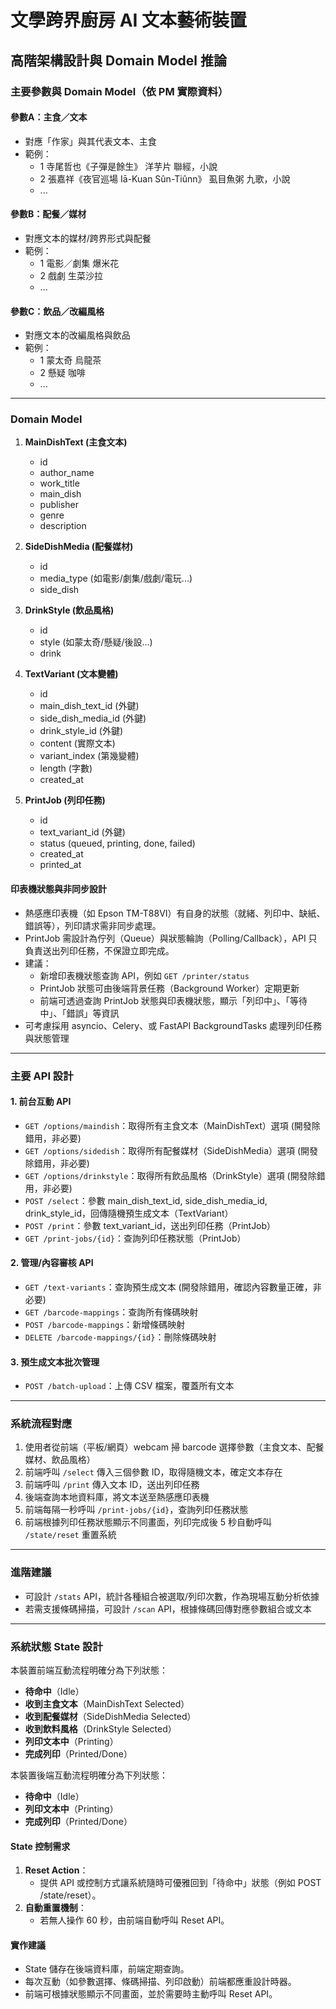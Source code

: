 # 文學跨界廚房 AI 文本藝術裝置

## 高階架構設計與 Domain Model 推論

### 主要參數與 Domain Model（依 PM 實際資料）

#### 參數A：主食／文本
- 對應「作家」與其代表文本、主食
- 範例：
  - 1 寺尾哲也《子彈是餘生》 洋芋片 聯經，小說
  - 2 張嘉祥《夜官巡場 Iā-Kuan Sûn-Tiûnn》 虱目魚粥 九歌，小說
  - ...

#### 參數B：配餐／媒材
- 對應文本的媒材/跨界形式與配餐
- 範例：
  - 1 電影／劇集 爆米花
  - 2 戲劇 生菜沙拉
  - ...

#### 參數C：飲品／改編風格
- 對應文本的改編風格與飲品
- 範例：
  - 1 蒙太奇 烏龍茶
  - 2 懸疑 咖啡
  - ...

---

### Domain Model

1. **MainDishText (主食文本)**
   - id
   - author_name
   - work_title
   - main_dish
   - publisher
   - genre
   - description

2. **SideDishMedia (配餐媒材)**
   - id
   - media_type (如電影/劇集/戲劇/電玩...)
   - side_dish

3. **DrinkStyle (飲品風格)**
   - id
   - style (如蒙太奇/懸疑/後設...)
   - drink

4. **TextVariant (文本變體)**
   - id
   - main_dish_text_id (外鍵)
   - side_dish_media_id (外鍵)
   - drink_style_id (外鍵)
   - content (實際文本)
   - variant_index (第幾變體)
   - length (字數)
   - created_at

5. **PrintJob (列印任務)**
   - id
   - text_variant_id (外鍵)
   - status (queued, printing, done, failed)
   - created_at
   - printed_at

#### 印表機狀態與非同步設計
- 熱感應印表機（如 Epson TM-T88VI）有自身的狀態（就緒、列印中、缺紙、錯誤等），列印請求需非同步處理。
- PrintJob 需設計為佇列（Queue）與狀態輪詢（Polling/Callback），API 只負責送出列印任務，不保證立即完成。
- 建議：
  - 新增印表機狀態查詢 API，例如 `GET /printer/status`
  - PrintJob 狀態可由後端背景任務（Background Worker）定期更新
  - 前端可透過查詢 PrintJob 狀態與印表機狀態，顯示「列印中」、「等待中」、「錯誤」等資訊
- 可考慮採用 asyncio、Celery、或 FastAPI BackgroundTasks 處理列印任務與狀態管理

---

### 主要 API 設計

#### 1. 前台互動 API

- `GET /options/maindish`：取得所有主食文本（MainDishText）選項 (開發除錯用，非必要)
- `GET /options/sidedish`：取得所有配餐媒材（SideDishMedia）選項 (開發除錯用，非必要)
- `GET /options/drinkstyle`：取得所有飲品風格（DrinkStyle）選項 (開發除錯用，非必要)
- `POST /select`：參數 main_dish_text_id, side_dish_media_id, drink_style_id，回傳隨機預生成文本（TextVariant）
- `POST /print`：參數 text_variant_id，送出列印任務（PrintJob）
- `GET /print-jobs/{id}`：查詢列印任務狀態（PrintJob）

#### 2. 管理/內容審核 API

- `GET /text-variants`：查詢預生成文本 (開發除錯用，確認內容數量正確，非必要)
- `GET /barcode-mappings`：查詢所有條碼映射
- `POST /barcode-mappings`：新增條碼映射
- `DELETE /barcode-mappings/{id}`：刪除條碼映射

#### 3. 預生成文本批次管理

- `POST /batch-upload`：上傳 CSV 檔案，覆蓋所有文本

---

### 系統流程對應

1. 使用者從前端（平板/網頁）webcam 掃 barcode 選擇參數（主食文本、配餐媒材、飲品風格）
2. 前端呼叫 `/select` 傳入三個參數 ID，取得隨機文本，確定文本存在
3. 前端呼叫 `/print` 傳入文本 ID，送出列印任務
4. 後端查詢本地資料庫，將文本送至熱感應印表機
5. 前端每隔一秒呼叫 `/print-jobs/{id}`，查詢列印任務狀態
6. 前端根據列印任務狀態顯示不同畫面，列印完成後 5 秒自動呼叫 `/state/reset` 重置系統

---

### 進階建議
- 可設計 `/stats` API，統計各種組合被選取/列印次數，作為現場互動分析依據
- 若需支援條碼掃描，可設計 `/scan` API，根據條碼回傳對應參數組合或文本

---

### 系統狀態 State 設計

本裝置前端互動流程明確分為下列狀態：
- **待命中**（Idle）
- **收到主食文本**（MainDishText Selected）
- **收到配餐媒材**（SideDishMedia Selected）
- **收到飲料風格**（DrinkStyle Selected）
- **列印文本中**（Printing）
- **完成列印**（Printed/Done）

本裝置後端互動流程明確分為下列狀態：
- **待命中**（Idle）
- **列印文本中**（Printing）
- **完成列印**（Printed/Done）

#### State 控制需求
1. **Reset Action**：
   - 提供 API 或控制方式讓系統隨時可優雅回到「待命中」狀態（例如 POST /state/reset）。
2. **自動重置機制**：
   - 若無人操作 60 秒，由前端自動呼叫 Reset API。

#### 實作建議
- State 儲存在後端資料庫，前端定期查詢。
- 每次互動（如參數選擇、條碼掃描、列印啟動）前端都應重設計時器。
- 前端可根據狀態顯示不同畫面，並於需要時主動呼叫 Reset API。

